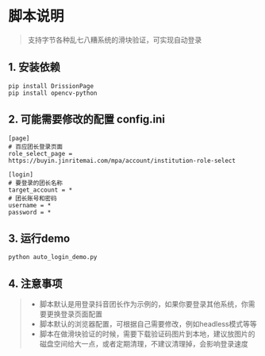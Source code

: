 # 脚本说明
> 支持字节各种乱七八糟系统的滑块验证，可实现自动登录

## 1. 安装依赖
``` 
pip install DrissionPage 
pip install opencv-python
```
## 2. 可能需要修改的配置 config.ini
```
[page]
# 百应团长登录页面
role_select_page = https://buyin.jinritemai.com/mpa/account/institution-role-select

[login]
# 要登录的团长名称
target_account = *
# 团长账号和密码
username = *
password = *
```

## 3. 运行demo
```python auto_login_demo.py```

## 4. 注意事项
> - 脚本默认是用登录抖音团长作为示例的，如果你要登录其他系统，你需要更换登录页面配置
> - 脚本默认的浏览器配置，可根据自己需要修改，例如headless模式等等 
> - 脚本在做滑块验证的时候，需要下载验证码图片到本地，建议放图片的磁盘空间给大一点，或者定期清理，不建议清理掉，会影响登录速度